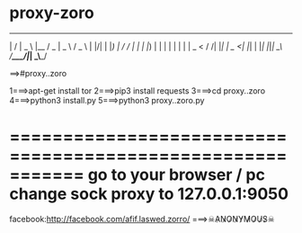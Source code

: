 # proxy-zoro
 __  __ ____    ________  ____   ___  
|  \/  |  _ \  |__  / _ \|  _ \ / _ \ 
| |\/| | |_) |   / / | | | |_) | | | |
| |  | |  _ <   / /| |_| |  _ <| |_| |
|_|  |_|_| \_\ /____\___/|_| \_\\___/


==>#proxy..zoro

1===>apt-get install tor
2===>pip3 install requests
3===>cd proxy..zoro
4===>python3 install.py
5===>python3 proxy..zoro.py

===========================================================
go to your browser / pc  change sock proxy to 127.0.0.1:9050
============================================================
 facebook:http://facebook.com/afif.laswed.zorro/
 ===>☠A̷N̷O̷N̷Y̷M̷O̷U̷S̷☠
